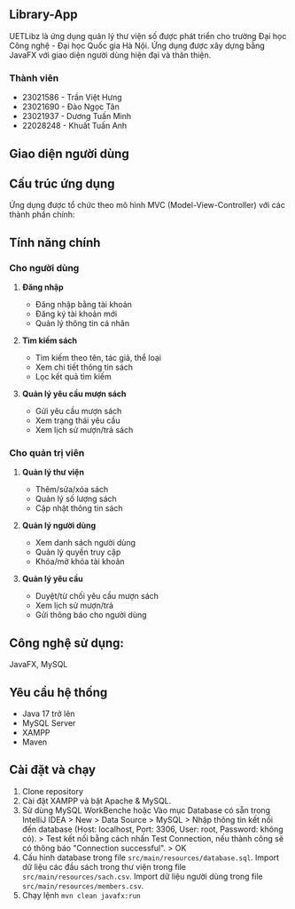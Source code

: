 ## Library-App

UETLibz là ứng dụng quản lý thư viện số được phát triển cho trường Đại học Công nghệ - Đại học Quốc gia Hà Nội. Ứng dụng được xây dựng bằng JavaFX với giao diện người dùng hiện đại và thân thiện.

### Thành viên
* 23021586 - Trần Việt Hưng
* 23021690 - Đào Ngọc Tân
* 23021937 - Dương Tuấn Minh
* 22028248 - Khuất Tuấn Anh

## Giao diện người dùng

## Cấu trúc ứng dụng

Ứng dụng được tổ chức theo mô hình MVC (Model-View-Controller) với các thành phần chính:

## Tính năng chính

### Cho người dùng
1. **Đăng nhập**
    - Đăng nhập bằng tài khoản
    - Đăng ký tài khoản mới
    - Quản lý thông tin cá nhân

2. **Tìm kiếm sách**
    - Tìm kiếm theo tên, tác giả, thể loại
    - Xem chi tiết thông tin sách
    - Lọc kết quả tìm kiếm

3. **Quản lý yêu cầu mượn sách**
    - Gửi yêu cầu mượn sách
    - Xem trạng thái yêu cầu
    - Xem lịch sử mượn/trả sách

### Cho quản trị viên
1. **Quản lý thư viện**
    - Thêm/sửa/xóa sách
    - Quản lý số lượng sách
    - Cập nhật thông tin sách

2. **Quản lý người dùng**
    - Xem danh sách người dùng
    - Quản lý quyền truy cập
    - Khóa/mở khóa tài khoản

3. **Quản lý yêu cầu**
    - Duyệt/từ chối yêu cầu mượn sách
    - Xem lịch sử mượn/trả
    - Gửi thông báo cho người dùng

## Công nghệ sử dụng:
JavaFX, MySQL

## Yêu cầu hệ thống
- Java 17 trở lên
- MySQL Server
- XAMPP
- Maven

## Cài đặt và chạy
1. Clone repository
2. Cài đặt XAMPP và bật Apache & MySQL.
3. Sử dùng MySQL WorkBenche hoặc Vào mục Database có sẵn trong IntelliJ IDEA > New > Data Source > MySQL > Nhập thông tin kết nối đến database (Host: localhost, Port: 3306, User: root, Password: không có). > Test kết nối bằng cách nhấn Test Connection, nếu thành công sẽ có thông báo "Connection successful". > OK
4. Cấu hình database trong file `src/main/resources/database.sql`. Import dữ liệu các đầu sách trong thư viện trong file `src/main/resources/sach.csv`. Import dữ liệu người dùng trong file `src/main/resources/members.csv`.
3. Chạy lệnh `mvn clean javafx:run`

